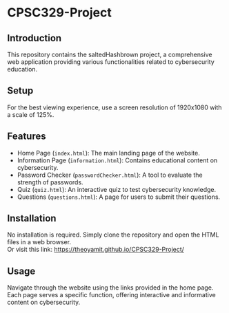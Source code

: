 # CPSC329-Project

## Introduction
This repository contains the saltedHashbrown project, a comprehensive web application providing various functionalities related to cybersecurity education.

## Setup
For the best viewing experience, use a screen resolution of 1920x1080 with a scale of 125%.

## Features
- Home Page (`index.html`): The main landing page of the website.
- Information Page (`information.html`): Contains educational content on cybersecurity.
- Password Checker (`passwordChecker.html`): A tool to evaluate the strength of passwords.
- Quiz (`quiz.html`): An interactive quiz to test cybersecurity knowledge.
- Questions (`questions.html`): A page for users to submit their questions.

## Installation
No installation is required. Simply clone the repository and open the HTML files in a web browser.<br>
Or visit this link: <https://theoyamit.github.io/CPSC329-Project/>

## Usage
Navigate through the website using the links provided in the home page. Each page serves a specific function, offering interactive and informative content on cybersecurity.

